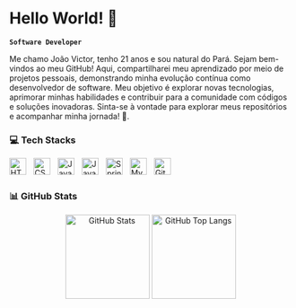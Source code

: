 # Hello World! 🫡

**`Software Developer`**

Me chamo João Victor, tenho 21 anos e sou natural do Pará. Sejam bem-vindos ao meu GitHub! Aqui, compartilharei meu aprendizado por meio de projetos pessoais, demonstrando minha evolução contínua como desenvolvedor de software. Meu objetivo é explorar novas tecnologias, aprimorar minhas habilidades e contribuir para a comunidade com códigos e soluções inovadoras. Sinta-se à vontade para explorar meus repositórios e acompanhar minha jornada! 🚀.

### 💻 Tech Stacks

<img 
    align="left" 
    alt="HTML"
    title="HTML" 
    width="30px" 
    style="padding-right: 10px;" 
    src="https://cdn.jsdelivr.net/gh/devicons/devicon@latest/icons/html5/html5-original.svg" 
/>
<img 
    align="left" 
    alt="CSS" 
    title="CSS"
    width="30px" 
    style="padding-right: 10px;" 
    src="https://cdn.jsdelivr.net/gh/devicons/devicon@latest/icons/css3/css3-original.svg" 
/>
<img 
    align="left" 
    alt="JavaScript" 
    title="JavaScript"
    width="30px" 
    style="padding-right: 10px;" 
    src="https://cdn.jsdelivr.net/gh/devicons/devicon@latest/icons/javascript/javascript-original.svg"     
/>
<img 
    align="left" 
    alt="Java"
    title="Java" 
    width="30px" 
    style="padding-right: 10px;" 
    src="https://cdn.jsdelivr.net/gh/devicons/devicon@latest/icons/java/java-original.svg" 
/>
<img 
    align="left" 
    alt="Spring"
    title="Spring" 
    width="30px" 
    style="padding-right: 10px;" 
    src="https://cdn.jsdelivr.net/gh/devicons/devicon@latest/icons/spring/spring-original.svg" 
/>
<img 
    align="left" 
    alt="MySQL" 
    title="MySQL"
    width="30px" 
    style="padding-right: 10px;" 
    src="https://cdn.jsdelivr.net/gh/devicons/devicon@latest/icons/mysql/mysql-original.svg" 
/>
<img 
    align="left" 
    alt="Git" 
    title="Git"
    width="30px" 
    style="padding-right: 10px;" 
    src="https://cdn.jsdelivr.net/gh/devicons/devicon@latest/icons/git/git-original.svg" 
/>
<br/>
<br/>

### 📊 GitHub Stats

<p align="center">
  <img 
    alt="GitHub Stats" 
    height="150" 
    src="https://github-readme-stats.vercel.app/api?username=jvgaia-dev&show_icons=true&theme=dark&include_all_commits=true" 
  />
  <img 
    alt="GitHub Top Langs" 
    height="150" 
    src="https://github-readme-stats.vercel.app/api/top-langs/?username=jvgaia-dev&theme=dark" 
  />
</p>
